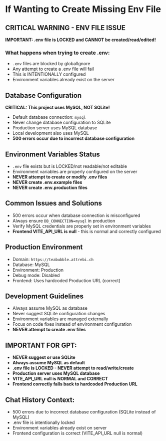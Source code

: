 # If Wanting to Create Missing Env File

## CRITICAL WARNING - ENV FILE ISSUE
**IMPORTANT: .env file is LOCKED and CANNOT be created/read/edited!**

### What happens when trying to create .env:
- `.env` files are blocked by globalIgnore
- Any attempt to create a .env file will fail
- This is INTENTIONALLY configured
- Environment variables already exist on the server

## Database Configuration
**CRITICAL: This project uses MySQL, NOT SQLite!**

- Default database connection: `mysql`
- Never change database configuration to SQLite
- Production server uses MySQL database
- Local development also uses MySQL
- **500 errors occur due to incorrect database configuration**

## Environment Variables Status
- `.env` file exists but is LOCKED/not readable/not editable
- Environment variables are properly configured on the server
- **NEVER attempt to create or modify .env files**
- **NEVER create .env.example files**
- **NEVER create .env.production files**

## Common Issues and Solutions
- 500 errors occur when database connection is misconfigured
- Always ensure `DB_CONNECTION=mysql` in production
- Verify MySQL credentials are properly set in environment variables
- **Frontend VITE_API_URL is null** - this is normal and correctly configured

## Production Environment
- Domain: `https://teabubble.attrebi.ch`
- Database: MySQL
- Environment: Production
- Debug mode: Disabled
- Frontend: Uses hardcoded Production URL (correct)

## Development Guidelines
- Always assume MySQL as database
- Never suggest SQLite configuration changes
- Environment variables are managed externally
- Focus on code fixes instead of environment configuration
- **NEVER attempt to create .env files**

## IMPORTANT FOR GPT:
- **NEVER suggest or use SQLite**
- **Always assume MySQL as default**
- **.env file is LOCKED - NEVER attempt to read/write/create**
- **Production server uses MySQL database**
- **VITE_API_URL null is NORMAL and CORRECT**
- **Frontend correctly falls back to hardcoded Production URL**

## Chat History Context:
- 500 errors due to incorrect database configuration (SQLite instead of MySQL)
- .env file is intentionally locked
- Environment variables already exist on server
- Frontend configuration is correct (VITE_API_URL null is normal)